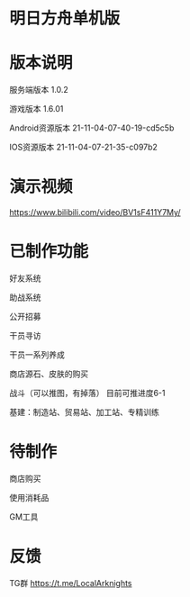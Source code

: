 # 明日方舟单机版

# 版本说明

服务端版本 1.0.2 

游戏版本 1.6.01 

Android资源版本 21-11-04-07-40-19-cd5c5b 

IOS资源版本 21-11-04-07-21-35-c097b2

# 演示视频

https://www.bilibili.com/video/BV1sF411Y7My/

# 已制作功能

好友系统

助战系统

公开招募

干员寻访

干员一系列养成

商店源石、皮肤的购买

战斗（可以推图，有掉落） 目前可推进度6-1

基建：制造站、贸易站、加工站、专精训练

# 待制作

商店购买

使用消耗品

GM工具

# 反馈

TG群 https://t.me/LocalArknights
